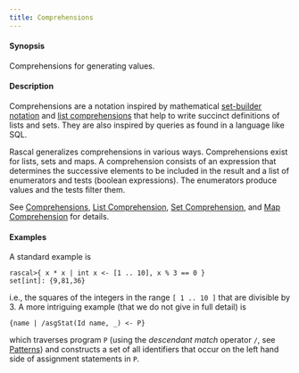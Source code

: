 ```yaml
---
title: Comprehensions
---
```


#### Synopsis

Comprehensions for generating values.

#### Description

Comprehensions are a notation inspired by mathematical [set-builder notation](http://en.wikipedia.org/wiki/Set-builder_notation)
and [list comprehensions](http://en.wikipedia.org/wiki/List_comprehension)
that help to write succinct definitions of lists and sets. They are also inspired by queries as found in a language like SQL.

Rascal generalizes comprehensions in various ways. Comprehensions exist for lists, sets and maps. 
A comprehension consists of an expression that determines the successive elements to be included in the 
result and a list of enumerators and tests (boolean expressions). 
The enumerators produce values and the tests filter them. 

See [Comprehensions](../../Rascal/Expressions/Comprehensions/index.md), 
[List Comprehension](../../Rascal/Expressions/Values/List/Comprehension/index.md), 
[Set Comprehension](../../Rascal/Expressions/Values/Set/Comprehension/index.md), and
[Map Comprehension](../../Rascal/Expressions/Values/Map/Comprehension/index.md) for details.

#### Examples

A standard example is


```rascal-shell 
rascal>{ x * x | int x <- [1 .. 10], x % 3 == 0 }
set[int]: {9,81,36}
```
i.e., the squares of the integers in the range `[ 1 .. 10 ]` that 
are divisible by 3. A more intriguing example (that we do not give in full detail) is

```rascal
{name | /asgStat(Id name, _) <- P}
```
which traverses program `P` (using the _descendant match_ operator `/`, see [Patterns](../../Rascal/Patterns/Node/index.md)) 
and constructs a set of all identifiers that occur on the left hand 
side of assignment statements in `P`.


